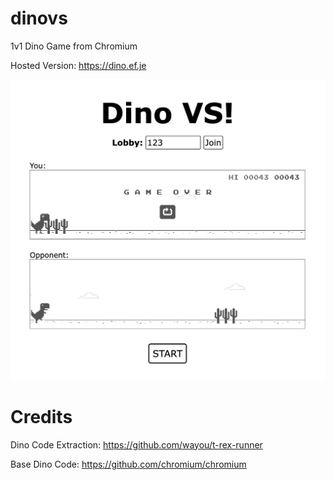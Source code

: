# dinovs
1v1 Dino Game from Chromium

Hosted Version: https://dino.ef.je

![screenshot](https://github.com/Gaunsessa/dinovs/blob/main/screenshot.png)

# Credits
Dino Code Extraction: https://github.com/wayou/t-rex-runner

Base Dino Code: https://github.com/chromium/chromium
